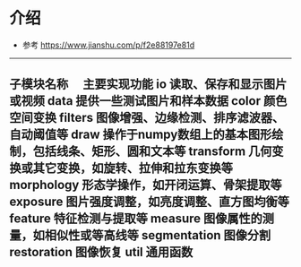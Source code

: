 # 介绍


* 参考 https://www.jianshu.com/p/f2e88197e81d

---

子模块名称　                主要实现功能
io                            读取、保存和显示图片或视频
data                       提供一些测试图片和样本数据
color                           颜色空间变换
filters             图像增强、边缘检测、排序滤波器、自动阈值等
draw               操作于numpy数组上的基本图形绘制，包括线条、矩形、圆和文本等
transform          几何变换或其它变换，如旋转、拉伸和拉东变换等
morphology          形态学操作，如开闭运算、骨架提取等
exposure              图片强度调整，如亮度调整、直方图均衡等
feature                        特征检测与提取等
measure                  图像属性的测量，如相似性或等高线等
segmentation                          图像分割
restoration                           图像恢复
util                                  通用函数
---


